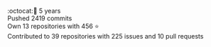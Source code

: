 :octocat::birthday: 5 years  
Pushed 2419 commits  
Own 13 repositories with 456 :star:  
Contributed to 39 repositories with 225 issues and 10 pull requests

